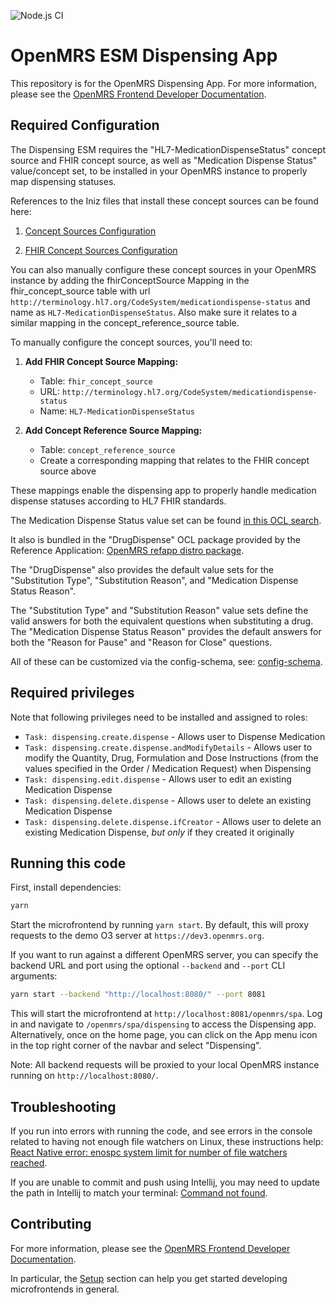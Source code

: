 ![Node.js CI](https://github.com/openmrs/openmrs-esm-dispensing-app/workflows/Node.js%20CI/badge.svg)

# OpenMRS ESM Dispensing App

This repository is for the OpenMRS Dispensing App. For more information, please see the
[OpenMRS Frontend Developer Documentation](https://openmrs.atlassian.net/wiki/x/sQubAQ).

## Required Configuration

The Dispensing ESM requires the "HL7-MedicationDispenseStatus" concept source and FHIR concept source, as well as "Medication Dispense Status" value/concept set, to be installed in your OpenMRS instance to properly map dispensing statuses.

References to the Iniz files that install these concept sources can be found here:

1. [Concept Sources Configuration](https://github.com/openmrs/openmrs-content-referenceapplication/blob/main/configuration/backend_configuration/conceptsources/conceptsources.csv#L24)

2. [FHIR Concept Sources Configuration](https://github.com/openmrs/openmrs-content-referenceapplication/blob/main/configuration/backend_configuration/fhirconceptsources/fhirconceptsources.csv#L5)

You can also manually configure these concept sources in your OpenMRS instance by adding the fhirConceptSource Mapping in the fhir_concept_source table with url `http://terminology.hl7.org/CodeSystem/medicationdispense-status` and name as `HL7-MedicationDispenseStatus`.  Also make sure it relates to a similar mapping in the concept_reference_source table.

To manually configure the concept sources, you'll need to:

1. **Add FHIR Concept Source Mapping:**
   - Table: `fhir_concept_source`
   - URL: `http://terminology.hl7.org/CodeSystem/medicationdispense-status`
   - Name: `HL7-MedicationDispenseStatus`

2. **Add Concept Reference Source Mapping:**
   - Table: `concept_reference_source`
   - Create a corresponding mapping that relates to the FHIR concept source above

These mappings enable the dispensing app to properly handle medication dispense statuses according to HL7 FHIR standards.

The Medication Dispense Status value set can be found [in this OCL search](https://app.openconceptlab.org/#/search/?q=medication+dispense+status).

It also is bundled in the "DrugDispense" OCL package provided by the Reference Application: [OpenMRS refapp distro package](https://github.com/openmrs/openmrs-distro-referenceapplication/tree/main/distro/configuration/ocl).

The "DrugDispense" also provides the default value sets for the "Substitution Type", "Substitution Reason", and "Medication Dispense Status Reason".

The "Substitution Type" and "Substitution Reason" value sets define the valid answers for both the equivalent questions when substituting a drug.  The "Medication Dispense Status Reason" provides the default answers for both the "Reason for Pause" and "Reason for Close" questions.

All of these can be customized via the config-schema, see: [config-schema](https://github.com/openmrs/openmrs-esm-dispensing-app/blob/main/src/config-schema.ts).

## Required privileges

Note that following privileges need to be installed and assigned to roles:

- `Task: dispensing.create.dispense` - Allows user to Dispense Medication
- `Task: dispensing.create.dispense.andModifyDetails` - Allows user to modify the Quantity, Drug, Formulation and Dose Instructions (from the values specified in the Order / Medication Request) when Dispensing
- `Task: dispensing.edit.dispense` - Allows user to edit an existing Medication Dispense
- `Task: dispensing.delete.dispense` - Allows user to delete an existing Medication Dispense
- `Task: dispensing.delete.dispense.ifCreator` - Allows user to delete an existing Medication Dispense, *but only* if they created it originally

## Running this code

First, install dependencies:

```sh
yarn
```

Start the microfrontend by running `yarn start`. By default, this will proxy requests to the demo O3 server at `https://dev3.openmrs.org`.

If you want to run against a different OpenMRS server, you can specify the backend URL and port using the optional `--backend` and `--port` CLI arguments:

```sh
yarn start --backend "http://localhost:8080/" --port 8081
```

This will start the microfrontend at `http://localhost:8081/openmrs/spa`. Log in and navigate to `/openmrs/spa/dispensing` to access the Dispensing app. Alternatively, once on the home page, you can click on the App menu icon in the top right corner of the navbar and select "Dispensing".

Note: All backend requests will be proxied to your local OpenMRS instance running on `http://localhost:8080/`.

## Troubleshooting

If you run into errors with running the code, and see errors in the console related to having not enough file watchers on Linux, these instructions help: [React Native error: enospc system limit for number of file watchers reached](https://stackoverflow.com/questions/55763428/react-native-error-enospc-system-limit-for-number-of-file-watchers-reached).

If you are unable to commit and push using Intellij, you may need to update the path in Intellij to match your terminal: [Command not found](https://typicode.github.io/husky/#/?id=command-not-found).

## Contributing

For more information, please see the [OpenMRS Frontend Developer Documentation](https://openmrs.atlassian.net/wiki/x/sQubAQ).

In particular, the [Setup](https://openmrs.atlassian.net/wiki/x/sQubAQ) section can help you get started developing microfrontends in general.
